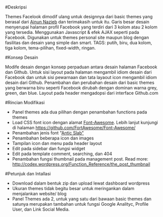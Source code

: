 #Deskripsi 

Themes Facelook dimodif ulang untuk designnya dari basic themes yang berasal dari <a href="http://nazieb.com/456/smells-like-facebook">Ainun Nazieb</a> dan terimakasih untuk itu. Garis besar desain menyerupai halaman profil Facebook yang terdiri dari 3 kolom atau 2 kolom yang tersedia. Menggunakan Javascript & efek AJAX seperti pada Facebook. Digunakan untuk themes personal site maupun blog dengan fasilitas dan desain yang simple dan smart.
TAGS: putih, biru, dua kolom, tiga kolom, tema-pilihan, fixed-width, ringan. 


#Konsep Desain 

Modife desain dengan konsep perpaduan antara desain halaman Facebook dan Github. Untuk sisi layout pada halaman mengambil idiom desain dari Facebook dan untuk sisi pewarnaan dan tata layaout icon mengambil idiom desain dari Github. Penambahan dan perubahan desain dari basic themes yang berwarna biru seperti Facebook dirubah dengan dominan warna grey, green, dan blue. Layout pada header mengadopsi dari interface Github.com

#Rincian Modifikasi

* Panel themes ada dua pilihan dengan penambahan functions pada themes
* Load CSS font icon dengan alamat <a href="http://netdna.bootstrapcdn.com/font-awesome/4.0.3/css/font-awesome.css">Font-Awesome</a>. Lebih lanjut kunjungi di halaman https://github.com/FortAwesome/Font-Awesome/
* Penambahan jenis font "<a href="https://www.google.com/fonts/specimen/Antic+Slab">Antic Slab"</a>
* Penambahan beberapa icon dan images
* Tampilan icon dan menu pada header layout
* Edit pada sidebar dan fungsi widget
* Edit pada template comment, searching, dan 404
* Penambahan fungsi thumbnail pada management post. Read more: http://codex.wordpress.org/Function_Reference/the_post_thumbnail

#Petunjuk dan Intallasi
* Download dalam bentuk zip dan upload lewat dashboard wordpress
* Ukuran themes tidak begitu besar untuk meringankan dalam menjalankan website/ blog
* Panel Themes ada 2, untuk yang satu dari bawaan basic themes dan satunya merupakan tambahan untuk fungsi Google Analityc, Profile User, dan Link Social Media.
